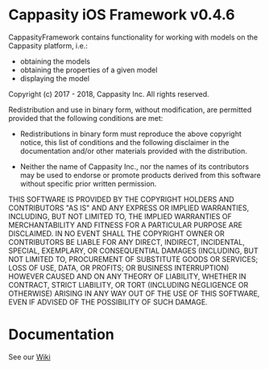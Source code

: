 # Cappasity iOS Framework v0.4.6

CappasityFramework contains functionality for working with models on the Cappasity platform, i.e.:
* obtaining the models
* obtaining the properties of a given model
* displaying the model

Copyright (c) 2017 - 2018, Cappasity Inc. All rights reserved.

Redistribution and use in binary form, without modification, are permitted provided that the 
following conditions are met:

* Redistributions in binary form must reproduce the above copyright notice, 
this list of conditions and the following disclaimer in the documentation 
and/or other materials provided with the distribution.
 
* Neither the name of Cappasity Inc., nor the names of its contributors may be 
used to endorse or promote products derived from this software without specific 
prior written permission.
 
THIS SOFTWARE IS PROVIDED BY THE COPYRIGHT HOLDERS AND CONTRIBUTORS "AS IS" 
AND ANY EXPRESS OR IMPLIED WARRANTIES, INCLUDING, BUT NOT LIMITED TO, THE 
IMPLIED WARRANTIES OF MERCHANTABILITY AND FITNESS FOR A PARTICULAR PURPOSE 
ARE DISCLAIMED. IN NO EVENT SHALL THE COPYRIGHT OWNER OR CONTRIBUTORS BE 
LIABLE FOR ANY DIRECT, INDIRECT, INCIDENTAL, SPECIAL, EXEMPLARY, OR 
CONSEQUENTIAL DAMAGES (INCLUDING, BUT NOT LIMITED TO, PROCUREMENT OF 
SUBSTITUTE GOODS OR SERVICES; LOSS OF USE, DATA, OR PROFITS; OR BUSINESS 
INTERRUPTION) HOWEVER CAUSED AND ON ANY THEORY OF LIABILITY, WHETHER IN 
CONTRACT, STRICT LIABILITY, OR TORT (INCLUDING NEGLIGENCE OR OTHERWISE) 
ARISING IN ANY WAY OUT OF THE USE OF THIS SOFTWARE, EVEN IF ADVISED OF THE 
POSSIBILITY OF SUCH DAMAGE.

# Documentation

See our [Wiki](https://github.com/CappasityTech/iOSFramework/wiki)
